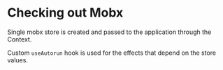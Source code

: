 # Checking out Mobx

Single mobx store is created and passed to the application
through the Context.

Custom `useAutorun` hook is used for the effects that depend
on the store values.
